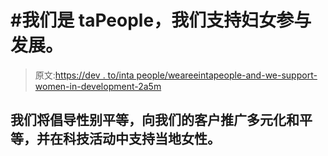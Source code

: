 # #我们是 taPeople，我们支持妇女参与发展。

> 原文:[https://dev . to/inta people/weareeintapeople-and-we-support-women-in-development-2a5m](https://dev.to/intapeople/weareintapeople-and-we-support-women-in-development-2a5m)

## 我们将倡导性别平等，向我们的客户推广多元化和平等，并在科技活动中支持当地女性。